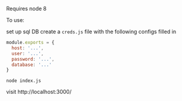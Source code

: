 Requires node 8

To use:

set up sql DB
create a `creds.js` file with the following configs filled in

```js
module.exports = {
  host: '...',
  user: '...',
  password: '...',
  database: '...'
}
```

`node index.js`

visit http://localhost:3000/
